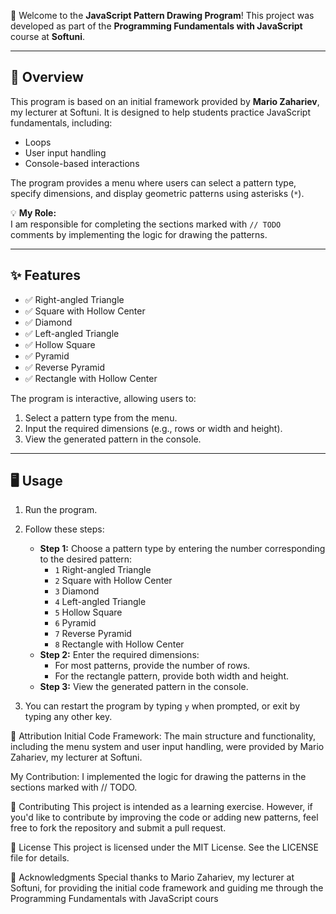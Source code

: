 🌟 Welcome to the **JavaScript Pattern Drawing Program**! This project was developed as part of the **Programming Fundamentals with JavaScript** course at **Softuni**.

---

## 📖 Overview

This program is based on an initial framework provided by **Mario Zahariev**, my lecturer at Softuni. It is designed to help students practice JavaScript fundamentals, including:
- Loops
- User input handling
- Console-based interactions  

The program provides a menu where users can select a pattern type, specify dimensions, and display geometric patterns using asterisks (`*`).  

💡 **My Role:**  
I am responsible for completing the sections marked with `// TODO` comments by implementing the logic for drawing the patterns.  

---

## ✨ Features

- ✅ Right-angled Triangle  
- ✅ Square with Hollow Center  
- ✅ Diamond  
- ✅ Left-angled Triangle  
- ✅ Hollow Square  
- ✅ Pyramid  
- ✅ Reverse Pyramid  
- ✅ Rectangle with Hollow Center  

The program is interactive, allowing users to:
1. Select a pattern type from the menu.
2. Input the required dimensions (e.g., rows or width and height).
3. View the generated pattern in the console.

---



## 🖥️ Usage

1. Run the program.
2. Follow these steps:
   - **Step 1:** Choose a pattern type by entering the number corresponding to the desired pattern:
     - `1` Right-angled Triangle  
     - `2` Square with Hollow Center  
     - `3` Diamond  
     - `4` Left-angled Triangle  
     - `5` Hollow Square  
     - `6` Pyramid  
     - `7` Reverse Pyramid  
     - `8` Rectangle with Hollow Center  
   - **Step 2:** Enter the required dimensions:
     - For most patterns, provide the number of rows.
     - For the rectangle pattern, provide both width and height.  
   - **Step 3:** View the generated pattern in the console.

3. You can restart the program by typing `y` when prompted, or exit by typing any other key.

📜 Attribution
Initial Code Framework:
The main structure and functionality, including the menu system and user input handling, were provided by Mario Zahariev, my lecturer at Softuni.

My Contribution:
I implemented the logic for drawing the patterns in the sections marked with // TODO.

🤝 Contributing
This project is intended as a learning exercise. However, if you'd like to contribute by improving the code or adding new patterns, feel free to fork the repository and submit a pull request.

📄 License
This project is licensed under the MIT License. See the LICENSE file for details.

🙏 Acknowledgments
Special thanks to Mario Zahariev, my lecturer at Softuni, for providing the initial code framework and guiding me through the Programming Fundamentals with JavaScript cours